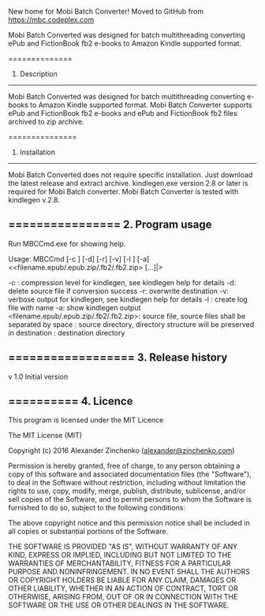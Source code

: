 New home for Mobi Batch Converter! Moved to GitHub from https://mbc.codeplex.com

Mobi Batch Converted was designed for batch multithreading converting ePub and FictionBook fb2
e-books to Amazon Kindle supported format.

==============
1. Description
--------------
Mobi Batch Converted was designed for batch multithreading converting e-books to Amazon Kindle
supported format. Mobi Batch Converter supports ePub and FictionBook fb2 e-books and ePub and
FictionBook fb2 files archived to zip archive.

===============
1. Installation
---------------
Mobi Batch Converted does not require specific installation. Just download the latest release and
extract archive. kindlegen.exe version 2.8 or later is required for Mobi Batch converter.
Mobi Batch Converter is tested with kindlegen v.2.8.

================
2. Program usage
----------------
Run MBCCmd.exe for showing help.

Usage: MBCCmd [-c <level>] [-d] [-r] [-v] [-l <log>] [-a] <<filename.epub/.epub.zip/.fb2/.fb2.zip>
		[...]|<directory>> <destination>

  -c <level>: compression level for kindlegen, see kindlegen help for details
  -d: delete source file if conversion success
  -r: overwrite destination
  -v: verbose output for kindlegen, see kindlegen help for details
  -l <log>: create log file with name <log>
  -a: show kindlegen output
  <filename.epub/.epub.zip/.fb2/.fb2.zip>: source file, source files shall be separated by space
  <directory>: source directory, directory structure will be preserved in destination
  <destination>: destination directory

==================
3. Release history
------------------
v 1.0 Initial version

==========
4. Licence
----------
This program is licensed under the MIT Licence

The MIT License (MIT)

Copyright (c) 2016 Alexander Zinchenko (alexander@zinchenko.com)

Permission is hereby granted, free of charge, to any person obtaining a copy of this software and
associated documentation files (the "Software"), to deal in the Software without restriction,
including without limitation the rights to use, copy, modify, merge, publish, distribute,
sublicense, and/or sell copies of the Software, and to permit persons to whom the Software is
furnished to do so, subject to the following conditions:

The above copyright notice and this permission notice shall be included in all copies or
substantial portions of the Software.

THE SOFTWARE IS PROVIDED "AS IS", WITHOUT WARRANTY OF ANY KIND, EXPRESS OR IMPLIED, INCLUDING BUT
NOT LIMITED TO THE WARRANTIES OF MERCHANTABILITY, FITNESS FOR A PARTICULAR PURPOSE AND
NONINFRINGEMENT. IN NO EVENT SHALL THE AUTHORS OR COPYRIGHT HOLDERS BE LIABLE FOR ANY CLAIM,
DAMAGES OR OTHER LIABILITY, WHETHER IN AN ACTION OF CONTRACT, TORT OR OTHERWISE, ARISING FROM, OUT
OF OR IN CONNECTION WITH THE SOFTWARE OR THE USE OR OTHER DEALINGS IN THE SOFTWARE.
